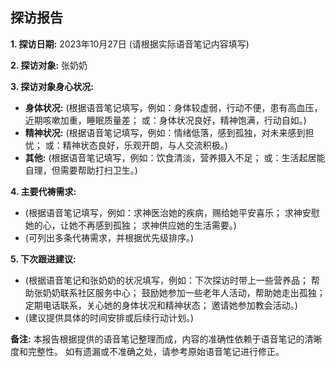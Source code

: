 ## 探访报告

**1. 探访日期:** 2023年10月27日 (请根据实际语音笔记内容填写)

**2. 探访对象:** 张奶奶

**3. 探访对象身心状况:**

* **身体状况:**  (根据语音笔记填写，例如：身体较虚弱，行动不便，患有高血压，近期咳嗽加重，睡眠质量差； 或：身体状况良好，精神饱满，行动自如。)
* **精神状况:** (根据语音笔记填写，例如：情绪低落，感到孤独，对未来感到担忧； 或：精神状态良好，乐观开朗，与人交流积极。)
* **其他:** (根据语音笔记填写，例如：饮食清淡，营养摄入不足；  或：生活起居能自理，但需要帮助打扫卫生。)


**4. 主要代祷需求:**

* (根据语音笔记填写，例如：求神医治她的疾病，赐给她平安喜乐； 求神安慰她的心，让她不再感到孤独； 求神供应她的生活需要。)
* (可列出多条代祷需求，并根据优先级排序。)


**5. 下次跟进建议:**

* (根据语音笔记和张奶奶的状况填写，例如：下次探访时带上一些营养品；  帮助张奶奶联系社区服务中心；  鼓励她参加一些老年人活动，帮助她走出孤独；  定期电话联系，关心她的身体状况和精神状态；  邀请她参加教会活动。)
* (建议提供具体的时间安排或后续行动计划。)


**备注:**  本报告根据提供的语音笔记整理而成，内容的准确性依赖于语音笔记的清晰度和完整性。  如有遗漏或不准确之处，请参考原始语音笔记进行修正。
